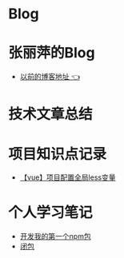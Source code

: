 # Blog
# 张丽萍的Blog

* [以前的博客地址 👈 ](https://zlppp.github.io/zlpBlog/)

# 技术文章总结

# 项目知识点记录
* [【vue】项目配置全局less变量](./project/vue项目配置全局less变量.md)

# 个人学习笔记
* [开发我的第一个npm包](./articles/npm整理vue常用指令.md)
* [闭包](./javascript/闭包.md)